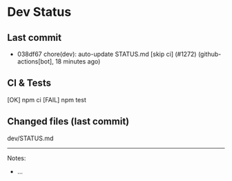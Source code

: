 # Dev Status

## Last commit
- 038df67 chore(dev): auto-update STATUS.md [skip ci] (#1272) (github-actions[bot], 18 minutes ago)
## CI & Tests
[OK] npm ci
[FAIL] npm test

## Changed files (last commit)
dev/STATUS.md

---
Notes:
- ...
